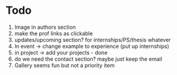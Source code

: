 # Todo
1. Image in authors section
2. make the prof links as clickable
3. updates/upcoming section? for internships/PS/thesis whatever
6. In event -> change example to experience (put up internships) 
7. in project -> add your projects - done
10. do we need the contact section? maybe just keep the email
11. Gallery seems fun but not a priority item
